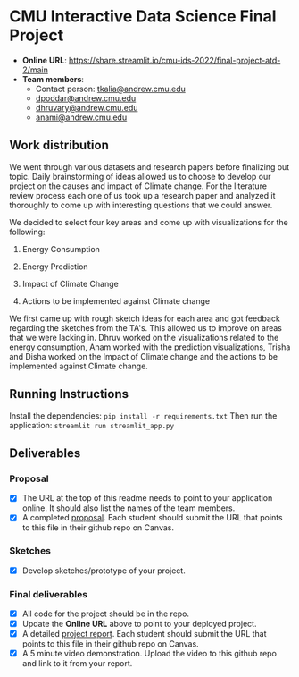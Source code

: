 # CMU Interactive Data Science Final Project

* **Online URL**: https://share.streamlit.io/cmu-ids-2022/final-project-atd-2/main
* **Team members**:
  * Contact person: tkalia@andrew.cmu.edu 
  * dpoddar@andrew.cmu.edu 
  * dhruvary@andrew.cmu.edu 
  * anami@andrew.cmu.edu 

## Work distribution

We went through various datasets and research papers before finalizing out topic. Daily brainstorming of ideas allowed us to choose to develop our project on the causes and impact of Climate change. For the literature review process each one of us took up a research paper and analyzed it thoroughly to come up with interesting questions that we could answer.

We decided to select four key areas and come up with visualizations for the following:

1)  Energy Consumption

2)  Energy Prediction

3)  Impact of Climate Change

4)  Actions to be implemented against Climate change

We first came up with rough sketch ideas for each area and got feedback regarding the sketches from the TA's. This allowed us to improve on areas that we were lacking in.
Dhruv worked on the visualizations related to the energy consumption, Anam worked with the prediction visualizations, Trisha and Disha worked on the Impact of Climate change and the actions to be implemented against Climate change.

## Running Instructions
Install the dependencies:
`pip install -r requirements.txt`
Then run the application:
`streamlit run streamlit_app.py`

## Deliverables

### Proposal

- [X] The URL at the top of this readme needs to point to your application online. It should also list the names of the team members.
- [X] A completed [proposal](Proposal.md). Each student should submit the URL that points to this file in their github repo on Canvas.

### Sketches

- [X] Develop sketches/prototype of your project.

### Final deliverables

- [X] All code for the project should be in the repo.
- [X] Update the **Online URL** above to point to your deployed project.
- [X] A detailed [project report](Report.md).  Each student should submit the URL that points to this file in their github repo on Canvas.
- [X] A 5 minute video demonstration.  Upload the video to this github repo and link to it from your report.
